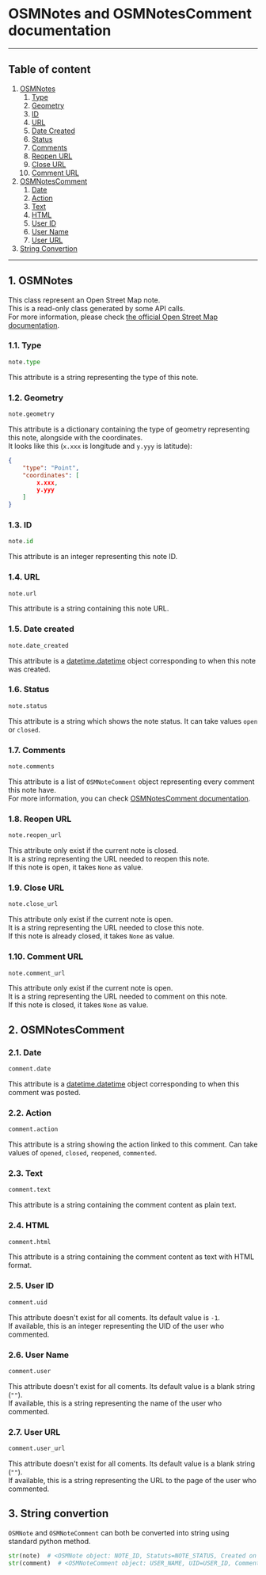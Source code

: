 # OSMNotes and OSMNotesComment documentation

---

## Table of content

1. [OSMNotes](#OSMNotesLink)
    1. [Type](#OSMNotesTypeLink)
    2. [Geometry](#OSMNotesGeometryLink)
    3. [ID](#OSMNotesIdLink)
    4. [URL](#OSMNotesUrlLink)
    5. [Date Created](#OSMNotesDateCreatedLink)
    6. [Status](#OSMNotesStatusLink)
    7. [Comments](#OSMNotesCommentsAttrLink)
    8. [Reopen URL](#OSMNotesReopenUrlLink)
    9. [Close URL](#OSMNotesCloseUrlLink)
    10. [Comment URL](#OSMNotesCommentUrlLink)
2. [OSMNotesComment](#OSMNotesCommentLink)
    1. [Date](#OSMNotesCommentDateLink)
    2. [Action](#OSMNotesCommentActionLink)
    3. [Text](#OSMNotesCommentTextLink)
    4. [HTML](#OSMNotesCommentHtmlLink)
    5. [User ID](#OSMNotesCommentUserIdLink)
    6. [User Name](#OSMNotesCommentUserNameLink)
    7. [User URL](#OSMNotesCommentUserUrlLink)
3. [String Convertion](#StringConvertionLink)

---

<a name="OSMNotesLink"></a>

## 1. OSMNotes

This class represent an Open Street Map note.<br>
This is a read-only class generated by some API calls.<br>
For more information, please
check [the official Open Street Map documentation](https://wiki.openstreetmap.org/wiki/API_v0.6#Map_Notes_API).

<a name="OSMNotesTypeLink"></a>

### 1.1. Type

````python
note.type
````

This attribute is a string representing the type of this note.

<a name="OSMNotesGeometryLink"></a>

### 1.2. Geometry

````python
note.geometry
````

This attribute is a dictionary containing the type of geometry representing this note, alongside with the
coordinates.<br>
It looks like this (`x.xxx` is longitude and `y.yyy` is latitude):

````json
{
    "type": "Point",
    "coordinates": [
        x.xxx,
        y.yyy
    ]
}
````

<a name="OSMNotesIdLink"></a>

### 1.3. ID

````python
note.id
````

This attribute is an integer representing this note ID.

<a name="OSMNotesUrlLink"></a>

### 1.4. URL

````python
note.url
````

This attribute is a string containing this note URL.

<a name="OSMNotesDateCreatedLink"></a>

### 1.5. Date created

````python
note.date_created
````

This attribute is a [datetime.datetime](https://docs.python.org/3/library/datetime.html#datetime.datetime) object
corresponding to when this note was created.

<a name="OSMNotesStatusLink"></a>

### 1.6. Status

````python
note.status
````

This attribute is a string which shows the note status. It can take values ``open`` or ``closed``.

<a name="OSMNotesCommentsAttrLink"></a>

### 1.7. Comments

````python
note.comments
````

This attribute is a list of ``OSMNoteComment`` object representing every comment this note have.<br>
For more information, you can check [OSMNotesComment documentation](#OSMNotesCommentLink).

<a name="OSMNotesReopenUrlLink"></a>

### 1.8. Reopen URL

````python
note.reopen_url
````

This attribute only exist if the current note is closed.<br>
It is a string representing the URL needed to reopen this note.<br>
If this note is open, it takes ``None`` as value.

<a name="OSMNotesCloseUrlLink"></a>

### 1.9. Close URL

````python
note.close_url
````

This attribute only exist if the current note is open.<br>
It is a string representing the URL needed to close this note.<br>
If this note is already closed, it takes ``None`` as value.

<a name="OSMNotesCommentUrlLink"></a>

### 1.10. Comment URL

````python
note.comment_url
````

This attribute only exist if the current note is open.<br>
It is a string representing the URL needed to comment on this note.<br>
If this note is closed, it takes ``None`` as value.

<a name="OSMNotesCommentLink"></a>

## 2. OSMNotesComment

<a name="OSMNotesCommentDateLink"></a>

### 2.1. Date

````python
comment.date
````

This attribute is a [datetime.datetime](https://docs.python.org/3/library/datetime.html#datetime.datetime) object
corresponding to when this comment was posted.

<a name="OSMNotesCommentActionLink"></a>

### 2.2. Action

````python
comment.action
````

This attribute is a string showing the action linked to this comment. Can take values of ``opened``, ``closed``,
``reopened``, ``commented``.

<a name="OSMNotesCommentTextLink"></a>

### 2.3. Text

````python
comment.text
````

This attribute is a string containing the comment content as plain text.

<a name="OSMNotesCommentHtmlLink"></a>

### 2.4. HTML

````python
comment.html
````

This attribute is a string containing the comment content as text with HTML format.

<a name="OSMNotesCommentUserIdLink"></a>

### 2.5. User ID

````python
comment.uid
````

This attribute doesn't exist for all coments. Its default value is ``-1``.<br>
If available, this is an integer representing the UID of the user who commented.

<a name="OSMNotesCommentUserNameLink"></a>

### 2.6. User Name

````python
comment.user
````

This attribute doesn't exist for all coments. Its default value is a blank string (``""``).<br>
If available, this is a string representing the name of the user who commented.

<a name="OSMNotesCommentUserUrlLink"></a>

### 2.7. User URL

````python
comment.user_url
````

This attribute doesn't exist for all coments. Its default value is a blank string (``""``).<br>
If available, this is a string representing the URL to the page of the user who commented.

<a name="StringConvertionLink"></a>

## 3. String convertion

``OSMNote`` and ``OSMNoteComment`` can both be converted into string using standard python method.

````python
str(note)  # <OSMNote object: NOTE_ID, Statuts=NOTE_STATUS, Created on CREATION_DATE_IN_ISO_8601, COMMENT_NUMBER comments>
str(comment)  # <OSMNoteComment object: USER_NAME, UID=USER_ID, Commented on POST_DATE_IN_ISO_8601, COMMENT_TEXT>
````
